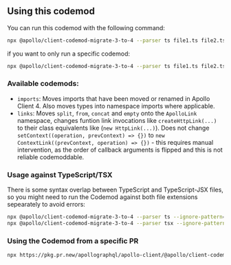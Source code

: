 ## Using this codemod

You can run this codemod with the following command:

```bash
npx @apollo/client-codemod-migrate-3-to-4 --parser ts file1.ts file2.ts
```

if you want to only run a specific codemod:

```bash
npx @apollo/client-codemod-migrate-3-to-4 --parser ts file1.ts file2.ts  --codemod imports
```

### Available codemods:

- `imports`: Moves imports that have been moved or renamed in Apollo Client 4. Also moves types into namespace imports where applicable.
- `links`: Moves `split`, `from`, `concat` and `empty` onto the `ApolloLink` namespace, changes funtion link invocations like `createHttpLink(...)` to their class equivalents like (`new HttpLink(...)`).
  Does not change `setContext((operation, prevContext) => {})` to `new ContextLink((prevContext, operation) => {})` - this requires manual intervention, as the order of callback arguments is flipped and this is not reliable codemoddable.

### Usage against TypeScript/TSX

There is some syntax overlap between TypeScript and TypeScript-JSX files, so you might need to run the Codemod against both file extensions sepearately to avoid errors:

```sh
npx @apollo/client-codemod-migrate-3-to-4 --parser ts --ignore-pattern="*.{tsx,d.ts}" file1.ts file2.ts
npx @apollo/client-codemod-migrate-3-to-4 --parser tsx --ignore-pattern="*.ts" file1.ts file2.ts
```

### Using the Codemod from a specific PR

```sh
npx https://pkg.pr.new/apollographql/apollo-client/@apollo/client-codemod-migrate-3-to-4@12733 --parser ts file1.ts file2.ts
```
